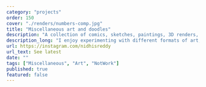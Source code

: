```yaml
---
category: "projects"
order: 150
cover: "./renders/numbers-comp.jpg"
title: "Miscellaneous art and doodles"
description: "A collection of comics, sketches, paintings, 3D renders, and art studies."
description_long: "I enjoy experimenting with different formats of art, like comics, 3D renders, digital paintings, and more. In the next few weeks, I'll be adding more of my art below.  For now, you can check out my <a href='https://instagram.com/nidhisreddy' target='_blank' rel='noopener noreferrer'>Instagram</a> where I post some of my work."
url: https://instagram.com/nidhisreddy
url_text: See latest
date: ""
tags: ["Miscellaneous", "Art", "NotWork"]
published: true
featured: false
---
```


<!-- TODO: Add different mediums here. -->
<!-- ## 3D Art

In the past few years, I've been learning Cinema 4D and experimenting with a variety of techniques.

<br> -->
<!-- <div class="grid-row">
    <img src="./renders/1.png" alt="Number 1 in cigarettes" />
    <img src="./renders/1.png" alt="Number 1 in cigarettes" />
    <img src="./renders/1.png" alt="Number 1 in cigarettes" />
    <img src="./renders/1.png" alt="Number 1 in cigarettes" />
    <img src="./renders/1.png" alt="Number 1 in cigarettes" />
    <img src="./renders/1.png" alt="Number 1 in cigarettes" />
    <video><source src="./anim/eye-to-hand.mp4" type="video/mp4"></video>
</div> -->
<!-- 
## Paintings

<div class="grid-row">
    <img src="./paintings/mermaid.png" alt="Number 1 in cigarettes" />
    <img src="./renders/1.png" alt="Number 1 in cigarettes" />
    <img src="./renders/1.png" alt="Number 1 in cigarettes" />
    <img src="./renders/1.png" alt="Number 1 in cigarettes" />
    <img src="./renders/1.png" alt="Number 1 in cigarettes" />
    <img src="./renders/1.png" alt="Number 1 in cigarettes" />
    <video><source src="./anim/eye-to-hand.mp4" type="video/mp4"></video>
</div> -->
